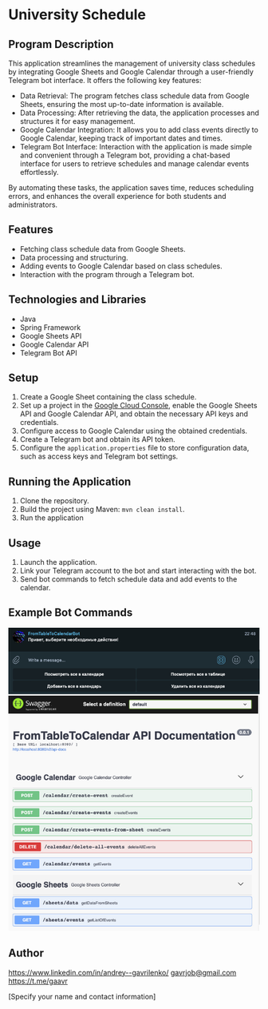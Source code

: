 # University Schedule

## Program Description

This application streamlines the management of university class schedules by integrating Google Sheets and Google Calendar through a user-friendly Telegram bot interface. It offers the following key features:

- Data Retrieval: The program fetches class schedule data from Google Sheets, ensuring the most up-to-date information is available.
- Data Processing: After retrieving the data, the application processes and structures it for easy management.
- Google Calendar Integration: It allows you to add class events directly to Google Calendar, keeping track of important dates and times.
- Telegram Bot Interface: Interaction with the application is made simple and convenient through a Telegram bot, providing a chat-based interface for users to retrieve schedules and manage calendar events effortlessly.

By automating these tasks, the application saves time, reduces scheduling errors, and enhances the overall experience for both students and administrators.


## Features

- Fetching class schedule data from Google Sheets.
- Data processing and structuring.
- Adding events to Google Calendar based on class schedules.
- Interaction with the program through a Telegram bot.

## Technologies and Libraries

- Java
- Spring Framework
- Google Sheets API
- Google Calendar API
- Telegram Bot API

## Setup

1. Create a Google Sheet containing the class schedule.
2. Set up a project in the [Google Cloud Console](https://console.cloud.google.com/), enable the Google Sheets API and Google Calendar API, and obtain the necessary API keys and credentials.
3. Configure access to Google Calendar using the obtained credentials.
4. Create a Telegram bot and obtain its API token.
5. Configure the `application.properties` file to store configuration data, such as access keys and Telegram bot settings.

## Running the Application

1. Clone the repository.
2. Build the project using Maven: `mvn clean install`.
3. Run the application

## Usage

1. Launch the application.
2. Link your Telegram account to the bot and start interacting with the bot.
3. Send bot commands to fetch schedule data and add events to the calendar.

## Example Bot Commands

![bot-buttons-screen.jpg](img%2Fbot-buttons-screen.jpg)
![swagger-screen.jpg](img%2Fswagger-screen.jpg)

## Author

https://www.linkedin.com/in/andrey--gavrilenko/
gavrjob@gmail.com
https://t.me/gaavr

[Specify your name and contact information]


